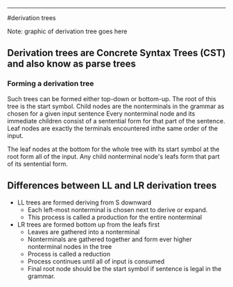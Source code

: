 


---
#derivation trees

Note: graphic of derivation tree goes here

## Derivation trees are Concrete Syntax Trees (CST) and also know as parse trees

### Forming a derivation tree

Such trees can be formed either top-down or bottom-up.
The root of this tree is the start symbol.
Child nodes are the nonterminals in the grammar as chosen for a given input sentence
Every nonterminal node and its immediate children consist of a sentential form for that part of the sentence.
Leaf nodes are exactly the terminals encountered inthe same order of the input.

The leaf nodes at the bottom for the whole tree with its start symbol at the root
form all of the input.
Any child nonterminal node's leafs form that part  of its sentential form.

## Differences between LL and LR derivation trees

- LL trees are formed deriving from S downward
  * Each left-most nonterminal is chosen next to derive or expand.
  * This process is called a production for the entire nonterminal
- LR trees are formed bottom up from the leafs first
  * Leaves are gathered into a nonterminal
  * Nonterminals are gathered together and form ever higher nonterminal nodes in the tree
  * Process is called a reduction
  * Process continues until all of input is consumed
  * Final root node should be the start symbol if sentence is legal in the grammar.





